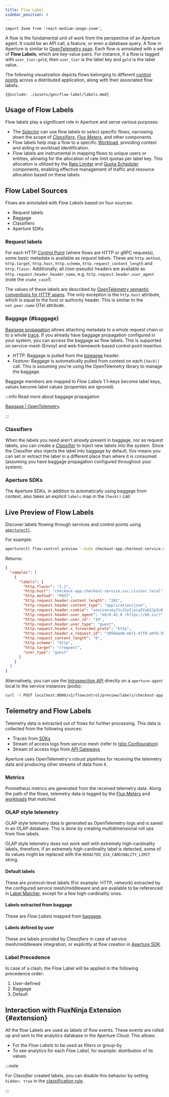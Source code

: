 ```yaml
---
title: Flow Label
sidebar_position: 4
---
```


```mdx-code-block
import Zoom from 'react-medium-image-zoom';
```

A flow is the fundamental unit of work from the perspective of an Aperture
agent. It could be an API call, a feature, or even a database query. A flow in
Aperture is similar to [OpenTelemetry span][span]. Each flow is annotated with a
set of **Flow Labels**, which are key-value pairs. For instance, if a flow is
tagged with `user_tier:gold`, then `user_tier` is the label key and `gold` is
the label value.

The following visualization depicts flows belonging to different
[control points](./control-point.md) across a distributed application, along
with their associated flow labels.

<Zoom>

```mermaid
{@include: ./assets/gen/flow-label/labels.mmd}
```

</Zoom>

## Usage of Flow Labels

Flow labels play a significant role in Aperture and serve various purposes:

- The [_Selector_][selectors] can use flow labels to select specific flows,
  narrowing down the scope of [_Classifiers_][classifier], [_Flux
  Meters_][flux-meter], and other components.
- Flow labels help map a flow to a specific [Workload][workload], providing
  context and aiding in workload identification.
- Flow labels are instrumental in mapping flows to unique users or entities,
  allowing for the allocation of rate limit quotas per label key. This
  allocation is utilized by the [Rate Limiter][ratelimiter] and [Quota
  Scheduler][quota-scheduler] components, enabling effective management of
  traffic and resource allocation based on these labels.

## Flow Label Sources

Flows are annotated with _Flow Labels_ based on four sources:

- Request labels
- Baggage
- Classifiers
- Aperture SDKs

### Request labels

For each HTTP [_Control Point_][control-point] (where flows are HTTP or gRPC
requests), some basic metadata is available as _request labels_. These are
`http.method`, `http.target`, `http.host`, `http.scheme`,
`http.request_content_length` and `http.flavor`. Additionally, all (non-pseudo)
headers are available as `http.request.header.header_name`, e.g.
`http.request.header.user_agent` (note the `snake_case`!).

The values of these labels are described by [OpenTelemetry semantic conventions
for HTTP spans][otel-conventions]. The only exception is the `http.host`
attribute, which is equal to the host or authority header. This is similar to
the `net.peer.name` OTel attribute.

### Baggage {#baggage}

[Baggage propagation][otel-baggage] allows attaching metadata to a whole request
chain or to a whole [trace][traces]. If you already have baggage propagation
configured in your system, you can access the baggage as flow labels. This is
supported on service-mesh (Envoy) and web framework-based control point
insertion.

- _HTTP_: Baggage is pulled from the [_baggage_][baggage] header.
- _Feature_: Baggage is automatically pulled from context on each `Check()`
  call. This is assuming you're using the OpenTelemetry library to manage the
  baggage.

Baggage members are mapped to _Flow Labels_ 1:1–keys become label keys, values
become label values (properties are ignored).

:::info Read more about baggage propagation

[Baggage | OpenTelemetry](https://opentelemetry.io/docs/concepts/signals/baggage/).

:::

### Classifiers

When the labels you need aren't already present in baggage, nor as request
labels, you can create a [_Classifier_][classifier] to inject new labels into
the system. Since the Classifier also injects the label into baggage by default,
this means you can set or extract the label in a different place than where it
is consumed (assuming you have baggage propagation configured throughout your
system).

### Aperture SDKs

The Aperture SDKs, in addition to automatically using baggage from context, also
takes an explicit `labels` map in the `Check()` call.

## Live Preview of Flow Labels

Discover labels flowing through services and control points using
[`aperturectl`][aperturectl].

For example:

```sh
aperturectl flow-control preview --kube checkout-app.checkout-service.svc.cluster.local ingress
```

Returns:

```json
{
  "samples": [
    {
      "labels": {
        "http.flavor": "1.1",
        "http.host": "checkout-app.checkout-service.svc.cluster.local",
        "http.method": "POST",
        "http.request.header.content_length": "201",
        "http.request.header.content_type": "application/json",
        "http.request.header.cookie": "session=eyJ1c2VyIjoia2Vub2JpIn0.YbsY4Q.kTaKRTyOIfVlIbNB48d9YH6Q0wo",
        "http.request.header.user_agent": "k6/0.42.0 (https://k6.io/)",
        "http.request.header.user_id": "14",
        "http.request.header.user_type": "guest",
        "http.request.header.x_forwarded_proto": "http",
        "http.request.header.x_request_id": "3958dad8-eb71-47f0-a9f6-500cccb097d2",
        "http.request_content_length": "0",
        "http.scheme": "http",
        "http.target": "/request",
        "user_type": "guest"
      }
    }
  ]
}
```

Alternatively, you can use the
[Introspection API](/reference/api/agent/flow-preview-service-preview-flow-labels.api.mdx)
directly on a `aperture-agent` local to the service instances (pods):

```sh
curl -X POST localhost:8080/v1/flowcontrol/preview/labels/checkout-app.checkout-service.svc.cluster.local/ingress?samples=1
```

## Telemetry and Flow Labels

Telemetry data is extracted out of flows for further processing. This data is
collected from the following sources:

- Traces from [SDKs][aperture-sdks]
- Stream of access logs from service mesh (refer to [Istio
  Configuration][istio])
- Stream of access logs from [API Gateways][gateways]

Aperture uses OpenTelemetry's robust pipelines for receiving the telemetry data
and producing other streams of data from it.

### Metrics

Prometheus metrics are generated from the received telemetry data. Along the
path of the flows, telemetry data is tagged by the [Flux Meters][flux-meter] and
[workloads][workload] that matched.

### OLAP style telemetry

OLAP style telemetry data is generated as OpenTelemetry logs and is saved in an
OLAP database. This is done by creating multidimensional roll ups from flow
labels.

OLAP style telemetry does not work well with extremely high-cardinality labels,
therefore, if an extremely high-cardinality label is detected, some of its
values might be replaced with the `REDACTED_VIA_CARDINALITY_LIMIT` string.

#### Default labels

These are protocol-level labels (For example: HTTP, network) extracted by the
configured service mesh/middleware and are available to be referenced in [Label
Matcher][label-matcher], except for a few high-cardinality ones.

#### Labels extracted from baggage

These are _Flow Labels_ mapped from [baggage](#baggage).

#### Labels defined by user

These are labels provided by _Classifiers_ in case of service mesh/middleware
integration, or explicitly at flow creation in [Aperture SDK][aperture-sdks].

### Label Precedence

In case of a clash, the Flow Label will be applied in the following precedence
order:

1. User-defined
2. Baggage
3. Default

## Interaction with FluxNinja Extension {#extension}

All the flow Labels are used as labels of flow events. These events are rolled
up and sent to the analytics database in the Aperture Cloud. This allows:

- For the _Flow Labels_ to be used as filters or group-by
- To see analytics for each _Flow Label_, for example: distribution of its
  values

:::note

For _Classifier_ created labels, you can disable this behavior by setting
`hidden: true` in the
[classification rule](/reference/configuration/spec.md#rule).

:::

[selectors]: ./selector.md
[classifier]: ./classifier.md
[workload]: ./scheduler/scheduler.md#workload
[ratelimiter]: ./rate-limiter.md
[quota-scheduler]: ./scheduler/quota-scheduler.md
[flux-meter]: ./flux-meter.md
[baggage]: https://www.w3.org/TR/baggage/#baggage-http-header-format
[traces]:
  https://opentelemetry.io/docs/concepts/observability-primer/#distributed-traces
[control-point]: ./control-point.md
[otel-conventions]:
  https://github.com/open-telemetry/opentelemetry-specification/blob/v1.25.0/specification/trace/semantic_conventions/http.md
[aperture-sdks]: /sdk/sdk.md
[gateways]: /self-hosting/integrations/gateway/gateway.md
[istio]: /self-hosting/integrations/istio/istio.md
[span]: https://opentelemetry.io/docs/reference/specification/trace/api/#span
[aperturectl]: ../reference/aperture-cli/aperturectl/flow-control/preview/
[label-matcher]: ./selector.md#label-matcher
[otel-baggage]: https://opentelemetry.io/docs/concepts/signals/baggage/
